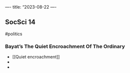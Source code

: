 —-
title: “2023-08-22
—-
## SocSci 14
#politics 
### Bayat’s The Quiet Encroachment Of The Ordinary
- [[Quiet encroachment]]
- 
- 